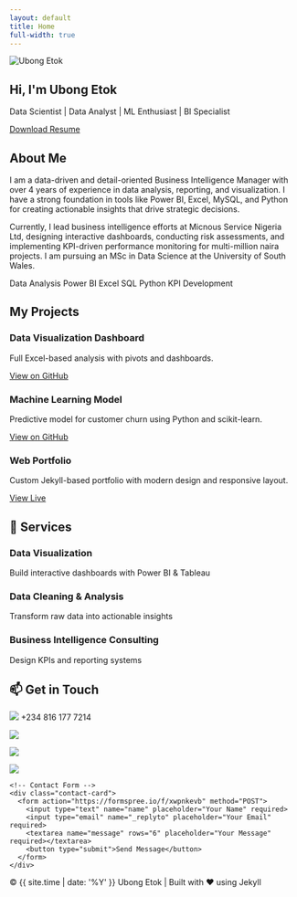 ```yaml
---
layout: default
title: Home
full-width: true
---
```


<!-- Hero Section -->
<section class="hero" id="home">
  <div class="hero-content">
    <img src="/assets/img/githubpics.jpg" alt="Ubong Etok" class="profile-img">
    <h1>Hi, I'm Ubong Etok</h1>
    <p>Data Scientist | Data Analyst | ML Enthusiast | BI Specialist</p>
    <a href="/assets/myresume.pdf" class="resume-btn" download>Download Resume</a>
  </div>
</section>

<!-- About Section -->
<section id="about">
  <h2>About Me</h2>
  <p>
    I am a data-driven and detail-oriented Business Intelligence Manager with over 4 years of experience in data analysis, reporting, and visualization. I have a strong foundation in tools like Power BI, Excel, MySQL, and Python for creating actionable insights that drive strategic decisions.
  </p>
  <p>
    Currently, I lead business intelligence efforts at Micnous Service Nigeria Ltd, designing interactive dashboards, conducting risk assessments, and implementing KPI-driven performance monitoring for multi-million naira projects. I am pursuing an MSc in Data Science at the University of South Wales.
  </p>
  <div class="skills">
    <span class="skill-badge">Data Analysis</span>
    <span class="skill-badge">Power BI</span>
    <span class="skill-badge">Excel</span>
    <span class="skill-badge">SQL</span>
    <span class="skill-badge">Python</span>
    <span class="skill-badge">KPI Development</span>
  </div>
</section>

<!-- Projects Section -->
<section id="projects">
  <h2>My Projects</h2>
  <div class="projects-grid">
    <div class="project-card">
      <h3>Data Visualization Dashboard</h3>
      <p>Full Excel-based analysis with pivots and dashboards.</p>
      <a href="https://github.com/xzibitetok/Xzibit-Sales-Analysis" target="_blank">View on GitHub</a>
    </div>
    <div class="project-card">
      <h3>Machine Learning Model</h3>
      <p>Predictive model for customer churn using Python and scikit-learn.</p>
      <a href="https://github.com/xzibitetok/project2" target="_blank">View on GitHub</a>
    </div>
    <div class="project-card">
      <h3>Web Portfolio</h3>
      <p>Custom Jekyll-based portfolio with modern design and responsive layout.</p>
      <a href="https://xzibitetok.github.io" target="_blank">View Live</a>
    </div>
  </div>
</section>

<!-- Services Section -->
<section id="services">
  <h2>💼 Services</h2>
  <div class="projects-grid">
    <div class="project-card">
      <h3>Data Visualization</h3>
      <p>Build interactive dashboards with Power BI & Tableau</p>
    </div>
    <div class="project-card">
      <h3>Data Cleaning & Analysis</h3>
      <p>Transform raw data into actionable insights</p>
    </div>
    <div class="project-card">
      <h3>Business Intelligence Consulting</h3>
      <p>Design KPIs and reporting systems</p>
    </div>
  </div>
</section>

<!-- Contact Section -->
<section id="contact">
  <h2>📫 Get in Touch</h2>
  <div class="contact-cards">
    <!-- Contact Info -->
    <div class="contact-card">
      <p>
        <img src="/assets/img/whatsapp.png" class="contact-icon"> +234 816 177 7214
      </p>
      <p>
        <a href="https://www.facebook.com/uby.etok.5" target="_blank">
          <img src="/assets/img/facebook.png" class="contact-icon">
        </a>
      </p>
      <p>
        <a href="https://www.linkedin.com/in/ubong-etok-56b4a0170/" target="_blank">
          <img src="/assets/img/linkedin.png" class="contact-icon">
        </a>
      </p>
      <p>
        <a href="mailto:ubyetok@gmail.com">
          <img src="/assets/img/email.png" class="contact-icon">
        </a>
      </p>
    </div>

    <!-- Contact Form -->
    <div class="contact-card">
      <form action="https://formspree.io/f/xwpnkevb" method="POST">
        <input type="text" name="name" placeholder="Your Name" required>
        <input type="email" name="_replyto" placeholder="Your Email" required>
        <textarea name="message" rows="6" placeholder="Your Message" required></textarea>
        <button type="submit">Send Message</button>
      </form>
    </div>
  </div>
</section>


<!-- Footer -->
<footer>
  <p>&copy; {{ site.time | date: '%Y' }} Ubong Etok | Built with ❤️ using Jekyll</p>
</footer>

<!-- Typed.js -->
<script src="https://cdn.jsdelivr.net/npm/typed.js@2.0.12"></script>
<script>
  new Typed("#typed", {
    strings: ["Ubong Etok", "Data Scientist", "BI Specialist", "ML Enthusiast"],
    typeSpeed: 70,
    backSpeed: 40,
    loop: true
  });
</script>

<!-- Particles.js -->
<script src="https://cdn.jsdelivr.net/particles.js/2.0.0/particles.min.js"></script>
<script>
  particlesJS.load('particles-js', '/assets/particles.json', function() {
    console.log('particles.js loaded');
  });
</script>
